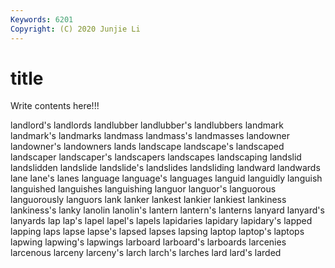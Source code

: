 ```yaml
---
Keywords: 6201
Copyright: (C) 2020 Junjie Li
---
```


# title

Write contents here!!!

landlord's 
landlords 
landlubber 
landlubber's 
landlubbers
landmark 
landmark's 
landmarks 
landmass 
landmass's 
landmasses 
landowner 
landowner's 
landowners 
lands
landscape 
landscape's 
landscaped 
landscaper 
landscaper's 
landscapers 
landscapes 
landscaping 
landslid 
landslidden
landslide 
landslide's 
landslides 
landsliding 
landward 
landwards 
lane 
lane's 
lanes 
language
language's 
languages 
languid 
languidly 
languish 
languished 
languishes 
languishing 
languor 
languor's
languorous 
languorously 
languors 
lank 
lanker 
lankest 
lankier 
lankiest 
lankiness 
lankiness's
lanky 
lanolin 
lanolin's 
lantern 
lantern's 
lanterns 
lanyard 
lanyard's 
lanyards 
lap
lap's 
lapel 
lapel's 
lapels 
lapidaries 
lapidary 
lapidary's 
lapped 
lapping 
laps
lapse 
lapse's 
lapsed 
lapses 
lapsing 
laptop 
laptop's 
laptops 
lapwing 
lapwing's
lapwings 
larboard 
larboard's 
larboards 
larcenies 
larcenous 
larceny 
larceny's 
larch 
larch's
larches 
lard 
lard's 
larded 
